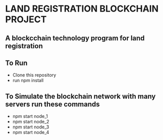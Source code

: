 # LAND REGISTRATION BLOCKCHAIN PROJECT

## A blockcchain technology program for land registration

## To Run
  - Clone this repository
  - run npm install

## To Simulate the blockchain network with many servers run these commands
  - npm start node_1
  - npm start node_2
  - npm start node_3
  - npm start node_4
